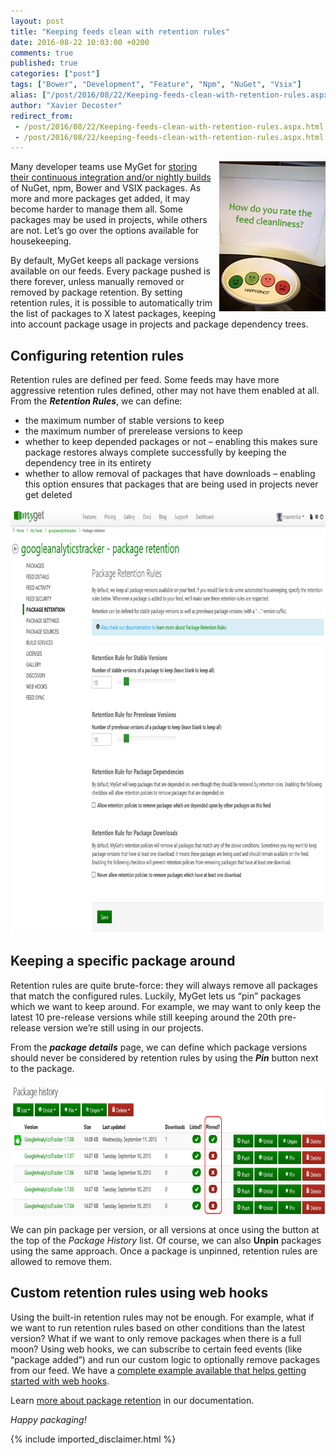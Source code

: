 ```yaml
---
layout: post
title: "Keeping feeds clean with retention rules"
date: 2016-08-22 10:03:00 +0200
comments: true
published: true
categories: ["post"]
tags: ["Bower", "Development", "Feature", "Npm", "NuGet", "Vsix"]
alias: ["/post/2016/08/22/Keeping-feeds-clean-with-retention-rules.aspx", "/post/2016/08/22/keeping-feeds-clean-with-retention-rules.aspx"]
author: "Xavier Decoster"
redirect_from:
 - /post/2016/08/22/Keeping-feeds-clean-with-retention-rules.aspx.html
 - /post/2016/08/22/keeping-feeds-clean-with-retention-rules.aspx.html
---
```


<p><a href="/images/image_140.png"><img width="170" height="240" title="MyGet Package Retention Rules help clean up your NuGet npm feed" align="right" style="margin: 0px 0px 5px 5px; border: 0px currentColor; padding-top: 0px; padding-right: 0px; padding-left: 0px; float: right; display: inline; background-image: none;" alt="MyGet Package Retention Rules help clean up your NuGet npm feed" src="/images/image_thumb_138.png" border="0"></a>Many developer teams use MyGet for <a href="http://www.myget.org">storing their continuous integration and/or nightly builds</a> of NuGet, npm, Bower and VSIX packages. As more and more packages get added, it may become harder to manage them all. Some packages may be used in projects, while others are not. Let’s go over the options available for housekeeping.</p> <p>By default, MyGet keeps all package versions available on our feeds. Every package pushed is there forever, unless manually removed or removed by package retention. By setting retention rules, it is possible to automatically trim the list of packages to X latest packages, keeping into account package usage in projects and package dependency trees.</p> <h2></h2> <h2>Configuring retention rules</h2> <p>Retention rules are defined per feed. Some feeds may have more aggressive retention rules defined, other may not have them enabled at all. From the <strong><em>Retention Rules</em></strong>, we can define:</p> <ul> <li>the maximum number of stable versions to keep</li> <li>the maximum number of prerelease versions to keep</li> <li>whether to keep depended packages or not – enabling this makes sure package restores always complete successfully by keeping the dependency tree in its entirety</li> <li>whether to allow removal of packages that have downloads – enabling this option ensures that packages that are being used in projects never get deleted</li></ul> <p><a href="/images/image_141.png"><img width="800" height="682" title="defining the maximum number of stable versions to keep * defining the maximum number of prerelease versions to keep * defining whether to keep depended packages or not * defining whether to allow removal of packages that have downloads" style="border: 0px currentColor; padding-top: 0px; padding-right: 0px; padding-left: 0px; margin-right: auto; margin-left: auto; float: none; display: block; background-image: none;" alt="Setting retention rules" src="/images/image_thumb_139.png" border="0"></a></p> <h2>Keeping a specific package around</h2> <p>Retention rules are quite brute-force: they will always remove all packages that match the configured rules. Luckily, MyGet lets us “pin” packages which we want to keep around. For example, we may want to only keep the latest 10 pre-release versions while still keeping around the 20th pre-release version we’re still using in our projects.</p> <p>From the <strong><em>package details</em></strong> page, we can define which package versions should never be considered by retention rules by using the <strong><em>Pin</em></strong> button next to the package. <p><a href="/images/image_142.png"><img width="800" height="213" title="Pinning packages so they do not get removed" style="border: 0px currentColor; padding-top: 0px; padding-right: 0px; padding-left: 0px; margin-right: auto; margin-left: auto; float: none; display: block; background-image: none;" alt="Pinning packages so they do not get removed" src="/images/image_thumb_140.png" border="0"></a> <p>We can pin package per version, or all versions at once using the button at the top of the <em>Package History</em> list. Of course, we can also <strong>Unpin</strong> packages using the same approach. Once a package is unpinned, retention rules are allowed to remove them.<br> <h2>Custom retention rules using web hooks</h2> <p>Using the built-in retention rules may not be enough. For example, what if we want to run retention rules based on other conditions than the latest version? What if we want to only remove packages when there is a full moon? Using web hooks, we can subscribe to certain feed events (like “package added”) and run our custom logic to optionally remove packages from our feed. We have a <a href="http://docs.myget.org/docs/reference/package-retention#Custom_package_retention_rules_using_webhooks">complete example available that helps getting started with web hooks</a>.</p> <p>Learn <a href="http://docs.myget.org/docs/reference/package-retention">more about package retention</a> in our documentation.</p> <p><em>Happy packaging!</em></p>

{% include imported_disclaimer.html %}

